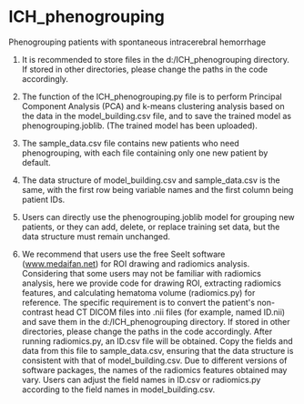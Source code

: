 # ICH_phenogrouping
Phenogrouping patients with spontaneous intracerebral hemorrhage
1. It is recommended to store files in the d:/ICH_phenogrouping directory. If stored in other directories, please change the paths in the code accordingly.

2. The function of the ICH_phenogrouping.py file is to perform Principal Component Analysis (PCA) and k-means clustering analysis based on the data in the model_building.csv file, and to save the trained model as phenogrouping.joblib. (The trained model has been uploaded).

3. The sample_data.csv file contains new patients who need phenogrouping, with each file containing only one new patient by default.

4. The data structure of model_building.csv and sample_data.csv is the same, with the first row being variable names and the first column being patient IDs.

5. Users can directly use the phenogrouping.joblib model for grouping new patients, or they can add, delete, or replace training set data, but the data structure must remain unchanged.

6. We recommend that users use the free SeeIt software (www.medaifan.net) for ROI drawing and radiomics analysis. Considering that some users may not be familiar with radiomics analysis, here we provide code for drawing ROI, extracting radiomics features, and calculating hematoma volume (radiomics.py) for reference. The specific requirement is to convert the patient's non-contrast head CT DICOM files into .nii files (for example, named ID.nii) and save them in the d:/ICH_phenogrouping directory. If stored in other directories, please change the paths in the code accordingly. After running radiomics.py, an ID.csv file will be obtained. Copy the fields and data from this file to sample_data.csv, ensuring that the data structure is consistent with that of model_building.csv. Due to different versions of software packages, the names of the radiomics features obtained may vary. Users can adjust the field names in ID.csv or radiomics.py according to the field names in model_building.csv.
